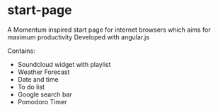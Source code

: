 # start-page
A Momentum inspired start page for internet browsers which aims for maximum productivity
Developed with angular.js

Contains:
- Soundcloud widget with playlist
- Weather Forecast
- Date and time
- To do list
- Google search bar
- Pomodoro Timer
